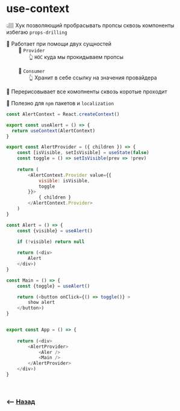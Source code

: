 # use-context
👆🏽 Хук позволяющий пробрасывать пропсы сквозь компоненты избегаю `props-drilling`  

🔹 Работает при помощи двух сущностей  
&emsp;&emsp; 🎯 `Provider`   
&emsp;&emsp;&emsp;&emsp; 👆 `HOC` куда мы прокидываем пропсы  

&emsp;&emsp; 🎯 `Consumer`   
&emsp;&emsp;&emsp;&emsp; 👆 Хранит в себе ссылку на значения провайдера  

🔹 Перерисовывает все комопненты сквозь коротые проходит  

🔹 Полезно для `npm` пакетов и `localization`

```javascript
const AlertContext = React.createContext()

export const useAlert = () => {
  return useContext(AlertContext)
}

export const AlertProvider = ({ children }) => {
    const [isVisible, setIsVisible] = useState(false)
    const toggle = () => setIsVisible(prev => !prev)
    
    return (
        <AlertContext.Provider value={{
            visible: isVisible,
            toggle
        }}>
            { children }
        </AlertContext.Provider>
    )
}

const Alert = () => {
    const {visible} = useAlert()

    if (!visible) return null
    
    return (<div>
        Alert
    </div>)  
}

const Main = () => {
    const {toggle} = useAlert()

    return (<button onClick={() => toggle()} >
        show alert
    </button>)
}


export const App = () => {
    
    return (<div>
        <AlertProvider>
            <Aler />    
            <Main />
        </AlertProvider>
    </div>)
}


```


<br>

### ⟵ **<a href="../../readme.md">Назад</a>**